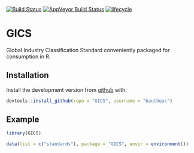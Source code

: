 [![Build Status](https://travis-ci.com/bautheac/GICS.svg?branch=master)](https://travis-ci.com/bautheac/GICS)
[![AppVeyor Build Status](https://ci.appveyor.com/api/projects/status/github/bautheac/GICS?branch=master&svg=true)](https://ci.appveyor.com/project/bautheac/GICS)
[![lifecycle](https://img.shields.io/badge/lifecycle-experimental-orange.svg)](https://www.tidyverse.org/lifecycle/#experimental)

# GICS

Global Industry Classification Standard conveniently packaged for consumption in R.

## Installation

Install the development version from [github](https://github.com/bautheac/GICS/) with:

``` r
devtools::install_github(repo = "GICS", username = "bautheac")
```

## Example

``` r
library(GICS)

data(list = c("standards"), package = "GICS", envir = environment())
```

